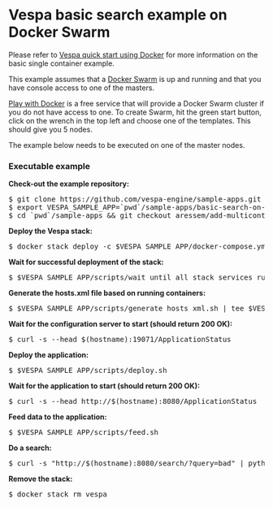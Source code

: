 <!-- Copyright 2018 Yahoo Holdings. Licensed under the terms of the Apache 2.0 license. See LICENSE in the project root. -->
# Vespa basic search example on Docker Swarm 

Please refer to
[Vespa quick start using Docker](http://docs.vespa.ai/documentation/vespa-quick-start.html)
for more information on the basic single container example.

This example assumes that a [Docker Swarm](https://docs.docker.com/engine/swarm/) is up and running and that you have console access to one of the masters. 

[Play with Docker](https://labs.play-with-docker.com) is a free service that will provide a Docker Swarm cluster if you do not have access to one. To create 
Swarm, hit the green start button, click on the wrench in the top left and choose one of the templates. This should give you 5 nodes.

The example below needs to be executed on one of the master nodes.

### Executable example
**Check-out the example repository:**
<pre data-test="exec">
$ git clone https://github.com/vespa-engine/sample-apps.git
$ export VESPA_SAMPLE_APP=`pwd`/sample-apps/basic-search-on-docker-swarm
$ cd `pwd`/sample-apps && git checkout aressem/add-multicontainer-example
</pre>
**Deploy the Vespa stack:**
<pre data-test="exec">
$ docker stack deploy -c $VESPA_SAMPLE_APP/docker-compose.yml vespa
</pre>
**Wait for successful deployment of the stack:**
<pre data-test="exec">
$ $VESPA_SAMPLE_APP/scripts/wait_until_all_stack_services_running.sh
</pre>
**Generate the hosts.xml file based on running containers:**
<pre data-test="exec">
$ $VESPA_SAMPLE_APP/scripts/generate_hosts_xml.sh | tee $VESPA_SAMPLE_APP/src/main/application/hosts.xml 
</pre>
**Wait for the configuration server to start (should return 200 OK):**
<pre data-test="exec" data-test-wait-for="200 OK">
$ curl -s --head $(hostname):19071/ApplicationStatus
</pre>
**Deploy the application:**
<pre data-test="exec">
$ $VESPA_SAMPLE_APP/scripts/deploy.sh
</pre>
**Wait for the application to start (should return 200 OK):**
<pre data-test="exec" data-test-wait-for="200 OK">
$ curl -s --head http://$(hostname):8080/ApplicationStatus
</pre>
**Feed data to the application:**
<pre data-test="exec">
$ $VESPA_SAMPLE_APP/scripts/feed.sh
</pre>
**Do a search:**
<pre data-test="exec">
$ curl -s "http://$(hostname):8080/search/?query=bad" | python -m json.tool
</pre>
**Remove the stack:**
<pre data-test="after">
$ docker stack rm vespa
</pre>
